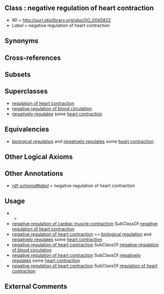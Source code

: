 
## Class : negative regulation of heart contraction

 * *IRI* = http://purl.obolibrary.org/obo/GO_0045822
 * *Label* = negative regulation of heart contraction

## Synonyms


## Cross-references


## Subsets


## Superclasses

 * [regulation of heart contraction](../../GO/16/GO_0008016.md)
 * [negative regulation of blood circulation](../../GO/23/GO_1903523.md)
 * [negatively regulates](../../RO/12/RO_0002212.md) some [heart contraction](../../GO/47/GO_0060047.md)

## Equivalencies

 * [biological regulation](../../GO/07/GO_0065007.md) and [negatively regulates](../../RO/12/RO_0002212.md) some [heart contraction](../../GO/47/GO_0060047.md)

## Other Logical Axioms


## Other Annotations

 * *[rdf-schema#label](../../el/rdf-schema#label.md)* = negative regulation of heart contraction

## Usage

 * -
 * [negative regulation of cardiac muscle contraction](../../GO/18/GO_0055118.md) SubClassOf [negative regulation of heart contraction](../../GO/22/GO_0045822.md)
 * [negative regulation of heart contraction](../../GO/22/GO_0045822.md) == [biological regulation](../../GO/07/GO_0065007.md) and [negatively regulates](../../RO/12/RO_0002212.md) some [heart contraction](../../GO/47/GO_0060047.md)
 * [negative regulation of heart contraction](../../GO/22/GO_0045822.md) SubClassOf [negative regulation of blood circulation](../../GO/23/GO_1903523.md)
 * [negative regulation of heart contraction](../../GO/22/GO_0045822.md) SubClassOf [negatively regulates](../../RO/12/RO_0002212.md) some [heart contraction](../../GO/47/GO_0060047.md)
 * [negative regulation of heart contraction](../../GO/22/GO_0045822.md) SubClassOf [regulation of heart contraction](../../GO/16/GO_0008016.md)

## External Comments

